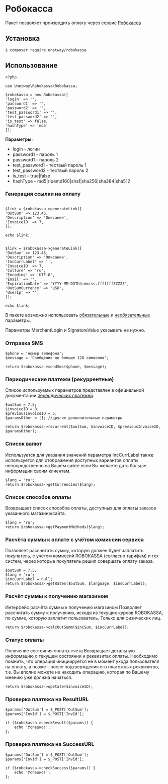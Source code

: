 
# Робокасса

Пакет позволяет производить оплату через сервис [Робокасса](https://docs.robokassa.ru/)


## Установка

````
$ composer require unetway/robokassa
````

## Использование


````
<?php

use Unetway\Robokassa\Robokassa;

$robokassa = new Robokassa([
'login' => '',
'password1' => '',
'password2' => '',
'test_password1' => '',
'test_password2' => '',
'is_test' => false,
'hashType' => 'md5'
]);

````

**Параметры:**
- login - логин
- password1 - пароль 1
- password1 - пароль 2
- test_password1 - тествый пароль 1
- test_password2 - тествый пароль 2
- is_test - true|false
- hashType - md5|ripemd160|sha1|sha256|sha384|sha512

### Генерация ссылки на оплату

````

$link = $robokassa->generateLink([
'OutSum' => 123.45,
'Description' => 'Описание',
'InvoiceID' => 7,
]);

echo $link;
````

````

$link = $robokassa->generateLink([
'OutSum' => 123.45,
'Description' => 'Описание',
'IncCurrLabel' => '',
'InvoiceID' => 7,
'Culture' => 'ru',
'Encoding' => 'UTF-8',
'Email' => '',
'ExpirationDate' => 'YYYY-MM-DDThh:mm:ss.fffffffZZZZZ',
'OutSumCurrency' => 'USD',
'UserIp' => '',
]);

echo $link;
````
В пакете возможно использовать [обязательные](https://docs.robokassa.ru/#1186) и [необязательные](https://docs.robokassa.ru/#1192) параметры.

Параметры MerchantLogin и SignatureValue указывать не нужно.

### Отправка SMS

````
$phone = 'номер телефона';
$message = 'Сообщение не больше 128 символов';

return $robokassa->sendSms($phone, $message);

````

### Периодические платежи (рекуррентные)

Список используемых параметров представлен в официальной документации [переодических платежей](https://docs.robokassa.ru/#1216).

````
$outSum = 7.5;
$invoiceID = 8; 
$previousInvoiceID = 5;
$paramsOther = []; //другие дополнительные параметры

return $robokassa->recurrent($outSum, $invoiceID, $previousInvoiceID, $paramsOther);

````


### Список валют

Используется для указания значений параметра IncCurrLabel также используется для отображения доступных вариантов оплаты непосредственно на Вашем сайте если Вы желаете дать больше информации своим клиентам.

````
$lang = 'ru';
return $robokassa->getCurrencies($lang);
````

### Список способов оплаты

Возвращает список способов оплаты, доступных для оплаты заказов указанного магазина/сайта.

````
$lang = 'ru';
return $robokassa->getPaymentMethods($lang);
````


### Расчёта суммы к оплате с учётом комиссии сервиса

Позволяет рассчитать сумму, которую должен будет заплатить покупатель, с учётом комиссий ROBOKASSA (согласно тарифам) и тех систем, через которые покупатель решил совершать оплату заказа.

````
$outSum = 7.5;
$lang = 'ru';
$incCurrLabel = null;
return $robokassa->getRates($outSum, $language, $incCurrLabel);
````


### Расчёт суммы к получению магазином

Интерфейс расчёта суммы к получению магазином
Позволяет рассчитать сумму к получению, исходя из текущих курсов ROBOKASSA, по сумме, которую заплатит пользователь.
Только для физических лиц.

````
return $robokassa->calcOutSumm($incSum, $incCurrLabel);
````

### Статус оплаты

Получение состояния оплаты счета
Возвращает детальную информацию о текущем состоянии и реквизитах оплаты.
Необходимо помнить, что операция инициируется не в момент ухода пользователя на оплату, а позже – после подтверждения его платежных реквизитов, т.е. Вы вполне можете не находить операцию, которая по Вашему мнению уже должна начаться.

````
return $robokassa->opState($invoiceID);
````

### Проверка платежа на ResultURL

````
$params['OutSum'] = $_POST['OutSum'];
$params['InvId'] = $_POST['InvId'];

if ($robokassa->checkResult($params)) {
    echo 'Успешно!';
};
````

### Проверка платежа на SuccessURL

````
$params['OutSum'] = $_POST['OutSum'];
$params['InvId'] = $_POST['InvId'];

if ($robokassa->checkSuccess($params)) {
    echo 'Успешно!';
};
````


